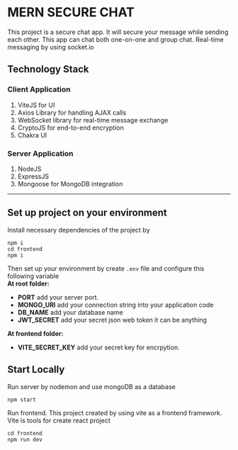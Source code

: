 # MERN SECURE CHAT

This project is a secure chat app. It will secure your message while sending each other. This app can chat both one-on-one and group chat. Real-time messaging by using socket.io

## Technology Stack

### Client Application

1. ViteJS for UI
2. Axios Library for handling AJAX calls
3. WebSocket library for real-time message exchange
4. CryptoJS for end-to-end encryption
5. Chakra UI

### Server Application

1. NodeJS
2. ExpressJS
3. Mongoose for MongoDB integration

---

## Set up project on your environment

Install necessary dependencies of the project by

```
npm i
cd frontend
npm i
```

Then set up your environment by create `.env` file and configure this following variable <br/>
**At root folder:**

- **PORT** add your server port.
- **MONGO_URI** add your connection string into your application code
- **DB_NAME** add your database name
- **JWT_SECRET** add your secret json web token it can be anything

**At frontend folder:**

- **VITE_SECRET_KEY** add your secret key for encrpytion.

## Start Locally

Run server by nodemon and use mongoDB as a database

```
npm start
```

Run frontend. This project created by using vite as a frontend framework. Vite is tools for create react project

```
cd frontend
npm run dev
```
